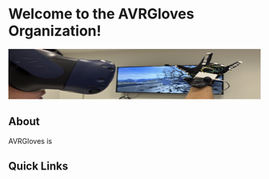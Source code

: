 <h1>Welcome to the AVRGloves Organization!</h1>
<p>
  <img src="https://raw.githubusercontent.com/AVRGloves/.github/main/resources/images/cover_pic.jpg" width="1100" height="100">
</p>
<h2>About</h2>
<p>AVRGloves is </p>
<h2>Quick Links</h2>
